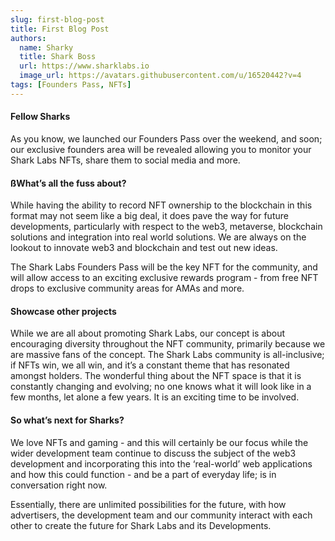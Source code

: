 ```yaml
---
slug: first-blog-post
title: First Blog Post 
authors:
  name: Sharky
  title: Shark Boss
  url: https://www.sharklabs.io
  image_url: https://avatars.githubusercontent.com/u/16520442?v=4
tags: [Founders Pass, NFTs]
---
```


#### Fellow Sharks 
As you know, we launched our Founders Pass over the weekend, and soon; our exclusive founders area will be revealed allowing you to monitor your Shark Labs NFTs, share them to social media and more.

#### ßWhat’s all the fuss about?
While having the ability to record NFT ownership to the blockchain in this format may not seem like a big deal, it does pave the way for future developments, particularly with respect to the web3, metaverse, blockchain solutions and integration into real world solutions.  We are always on the lookout to innovate web3 and blockchain  and test out new ideas.

The Shark Labs Founders Pass will be the key NFT for the community, and will allow access to an exciting exclusive rewards program - from free NFT drops to exclusive community areas for AMAs and more.

#### Showcase other projects
While we are all about promoting Shark Labs, our concept is about encouraging diversity throughout the NFT community, primarily because we are massive fans of the concept. The Shark Labs community is all-inclusive; if NFTs win, we all win, and it’s a constant theme that has resonated amongst holders.  The wonderful thing about the NFT space is that it is constantly changing and evolving; no one knows what it will look like in a few months, let alone a few years. It is an exciting time to be involved.

#### So what’s next for Sharks?
We love NFTs and gaming - and this will certainly be our focus while the wider development team continue to discuss the subject of the web3 development and incorporating this into the ‘real-world’ web applications and how this could function - and be a part of everyday life; is in conversation right now. 

Essentially, there are unlimited possibilities for the future, with how advertisers, the development team and our community interact with each other to create the future for Shark Labs and its Developments.